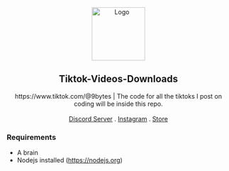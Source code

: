 <div id="top"></div>

<div align="center">
  <a href="https://automized.sellix.io">
    <img src="https://cliply.co/wp-content/uploads/2021/02/372102690_TIKTOK_LOGO_400.gif" alt="Logo" width="120" height="120">
  </a>
  
  <h2 align="center">Tiktok-Videos-Downloads</h3>

  <p align="center">
    https://www.tiktok.com/@9bytes | The code for all the tiktoks I post on coding will be inside this repo.
    <br />
    <br />
    <a href="https://discord.gg/ptools">Discord Server</a>
    .
    <a href="https://instagram.com/helplest">Instagram</a>
    .
    <a href="https://automized.sellix.io">Store</a>
  </p>
</div>

### Requirements

-   A brain
-   Nodejs installed (https://nodejs.org)
